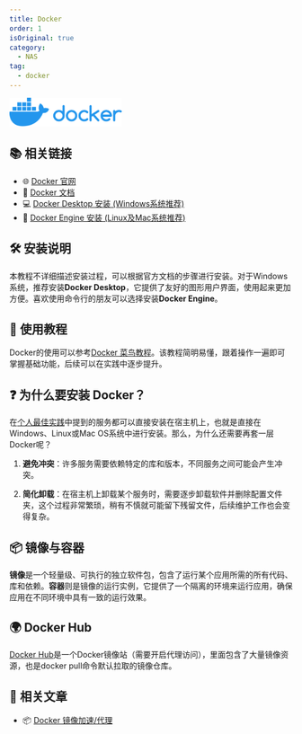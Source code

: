 ```yaml
---
title: Docker
order: 1
isOriginal: true
category:
  - NAS
tag:
  - docker
---
```

<img src="/assets/svg/docker.svg" alt="Docker Logo" style="width: 200px;"/>

## 📚 相关链接

- 🌐 [Docker 官网](https://www.docker.com/)
- 📖 [Docker 文档](https://docs.docker.com/)
- 💻 [Docker Desktop 安装 (Windows系统推荐)](https://docs.docker.com/desktop/setup/install/windows-install/)
- 🐧 [Docker Engine 安装 (Linux及Mac系统推荐)](https://docs.docker.com/engine/install/)

## 🛠️ 安装说明

本教程不详细描述安装过程，可以根据官方文档的步骤进行安装。对于Windows系统，推荐安装**Docker Desktop**，它提供了友好的图形用户界面，使用起来更加方便。喜欢使用命令行的朋友可以选择安装**Docker Engine**。

## 📖 使用教程

Docker的使用可以参考[Docker 菜鸟教程](https://www.runoob.com/docker/docker-tutorial.html)。该教程简明易懂，跟着操作一遍即可掌握基础功能，后续可以在实践中逐步提升。

## ❓ 为什么要安装 Docker？

在[个人最佳实践](/nas/README.md)中提到的服务都可以直接安装在宿主机上，也就是直接在Windows、Linux或Mac OS系统中进行安装。那么，为什么还需要再套一层Docker呢？

1. **避免冲突**：许多服务需要依赖特定的库和版本，不同服务之间可能会产生冲突。
   
2. **简化卸载**：在宿主机上卸载某个服务时，需要逐步卸载软件并删除配置文件夹，这个过程非常繁琐，稍有不慎就可能留下残留文件，后续维护工作也会变得复杂。

## 📦 镜像与容器

**镜像**是一个轻量级、可执行的独立软件包，包含了运行某个应用所需的所有代码、库和依赖。**容器**则是镜像的运行实例，它提供了一个隔离的环境来运行应用，确保应用在不同环境中具有一致的运行效果。

## 🌍 Docker Hub

[Docker Hub](https://hub.docker.com)是一个Docker镜像站（需要开启代理访问），里面包含了大量镜像资源，也是docker pull命令默认拉取的镜像仓库。

## 📰 相关文章

- 📦 [Docker 镜像加速/代理](/win_linux/docker-proxy.md)